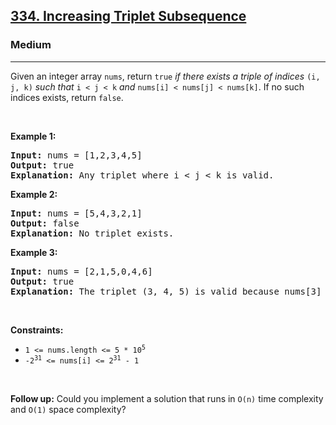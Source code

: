 <h2><a href="https://leetcode.com/problems/increasing-triplet-subsequence/">334. Increasing Triplet Subsequence</a></h2><h3>Medium</h3><hr><div style="user-select: auto;"><p style="user-select: auto;">Given an integer array <code style="user-select: auto;">nums</code>, return <code style="user-select: auto;">true</code><em style="user-select: auto;"> if there exists a triple of indices </em><code style="user-select: auto;">(i, j, k)</code><em style="user-select: auto;"> such that </em><code style="user-select: auto;">i &lt; j &lt; k</code><em style="user-select: auto;"> and </em><code style="user-select: auto;">nums[i] &lt; nums[j] &lt; nums[k]</code>. If no such indices exists, return <code style="user-select: auto;">false</code>.</p>

<p style="user-select: auto;">&nbsp;</p>
<p style="user-select: auto;"><strong style="user-select: auto;">Example 1:</strong></p>

<pre style="user-select: auto;"><strong style="user-select: auto;">Input:</strong> nums = [1,2,3,4,5]
<strong style="user-select: auto;">Output:</strong> true
<strong style="user-select: auto;">Explanation:</strong> Any triplet where i &lt; j &lt; k is valid.
</pre>

<p style="user-select: auto;"><strong style="user-select: auto;">Example 2:</strong></p>

<pre style="user-select: auto;"><strong style="user-select: auto;">Input:</strong> nums = [5,4,3,2,1]
<strong style="user-select: auto;">Output:</strong> false
<strong style="user-select: auto;">Explanation:</strong> No triplet exists.
</pre>

<p style="user-select: auto;"><strong style="user-select: auto;">Example 3:</strong></p>

<pre style="user-select: auto;"><strong style="user-select: auto;">Input:</strong> nums = [2,1,5,0,4,6]
<strong style="user-select: auto;">Output:</strong> true
<strong style="user-select: auto;">Explanation:</strong> The triplet (3, 4, 5) is valid because nums[3] == 0 &lt; nums[4] == 4 &lt; nums[5] == 6.
</pre>

<p style="user-select: auto;">&nbsp;</p>
<p style="user-select: auto;"><strong style="user-select: auto;">Constraints:</strong></p>

<ul style="user-select: auto;">
	<li style="user-select: auto;"><code style="user-select: auto;">1 &lt;= nums.length &lt;= 5 * 10<sup style="user-select: auto;">5</sup></code></li>
	<li style="user-select: auto;"><code style="user-select: auto;">-2<sup style="user-select: auto;">31</sup> &lt;= nums[i] &lt;= 2<sup style="user-select: auto;">31</sup> - 1</code></li>
</ul>

<p style="user-select: auto;">&nbsp;</p>
<strong style="user-select: auto;">Follow up:</strong> Could you implement a solution that runs in <code style="user-select: auto;">O(n)</code> time complexity and <code style="user-select: auto;">O(1)</code> space complexity?</div>